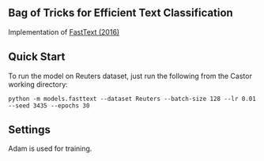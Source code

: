 ## Bag of Tricks for Efficient Text Classification

Implementation of [FastText (2016)](https://arxiv.org/pdf/1607.01759.pdf)

## Quick Start

To run the model on Reuters dataset, just run the following from the Castor working directory:

```
python -m models.fasttext --dataset Reuters --batch-size 128 --lr 0.01 --seed 3435 --epochs 30
```


## Settings

Adam is used for training.
